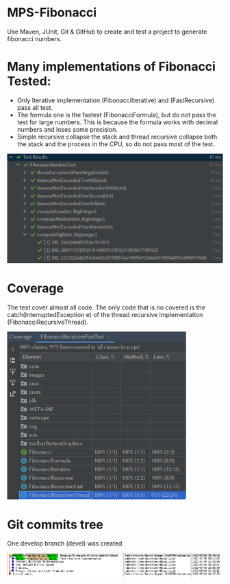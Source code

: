 # MPS-Fibonacci
Use Maven, JUnit, Git & GitHub to create and test a project to generate fibonacci numbers.

# Many implementations of Fibonacci Tested:
- Only Iterative implementation (FibonacciIterative) and (FastRecursive) pass all test.
- The formula one is the fastest (FibonacciFormula), but do not pass the test for large numbers. This is because the formula works with decimal numbers and loses some precision.
- Simple recursive collapse the stack and thread recursive collapse both the stack and the process in the CPU, so do not pass most of the test.

![Image text](testPassedExample.png)

# Coverage
The test cover almost all code. 
The only code that is no covered is the catch(InterruptedException e) of the thread recursive implementation (FibonacciRecursiveThread).

![Image text](coverage.png)

# Git commits tree
One develop branch (devel) was created.

![Image text](commits.png)

